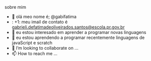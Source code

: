 sobre mim
- 👋 olá meo nome é; @gabifatima
- : +1: meu imail de contato é gabrieli.defatimadeoliveirados.santos@escola.pr.gov.br
- 👀  eu estou interesado em  aprender a programar novas linguagens
- 🌱 eu estou aprendendo a programar recentemente linguagens de javaScript e scratch
- 💞️ I’m looking to collaborate on ...
- 📫 How to reach me ...

<!---
gabifatima/gabifatima is a ✨ special ✨ repository because its `README.md` (this file) appears on your GitHub profile.
You can click the Preview link to take a look at your changes.
--->

